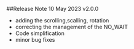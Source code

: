 ##Release Note 10 May 2023 v2.0.0
* adding the scrolling,scalling, rotation 
* correcting the management of the NO_WAIT
* Code simplification
* minor bug fixes
